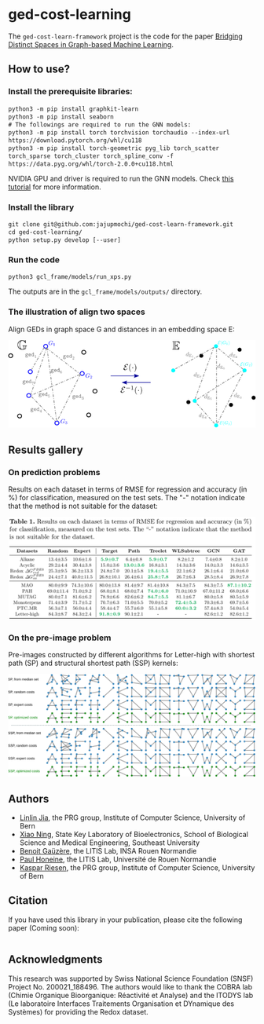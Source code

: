 # ged-cost-learning

The `ged-cost-learn-framework` project is the code for the paper [Bridging Distinct Spaces in Graph-based Machine Learning](whatwhat?).

## How to use?

### Install the prerequisite libraries:

```
python3 -m pip install graphkit-learn
python3 -m pip install seaborn
# The followings are required to run the GNN models:
python3 -m pip install torch torchvision torchaudio --index-url https://download.pytorch.org/whl/cu118
python3 -m pip install torch-geometric pyg_lib torch_scatter torch_sparse torch_cluster torch_spline_conv -f https://data.pyg.org/whl/torch-2.0.0+cu118.html
```

NVIDIA GPU and driver is required to run the GNN models. 
Check [this tutorial](https://zhuanlan.zhihu.com/p/634250809) for more information.

### Install the library

```
git clone git@github.com:jajupmochi/ged-cost-learn-framework.git
cd ged-cost-learning/
python setup.py develop [--user]
```

### Run the code

```
python3 gcl_frame/models/run_xps.py
```

The outputs are in the `gcl_frame/models/outputs/` directory.

### The illustration of align two spaces

Align GEDs in graph space G and distances in an embedding space E:

![spaces-alignment](gcl_frame/figures/align_ged_n_embed_spaces.svg)

## Results gallery

### On prediction problems

Results on each dataset in terms of RMSE for regression and accuracy (in %) for classification, measured on the test sets. The "-" notation indicate that the method is not suitable for the dataset:

![prediction-results](gcl_frame/figures/gecl-pred-results.png)

### On the pre-image problem

Pre-images constructed by different algorithms for Letter-high with shortest path (SP) and structural shortest path (SSP) kernels:

![pre-images-of-letters-medians](gcl_frame/figures/median_graphs_letter-h.svg)

## Authors

* [Linlin Jia](https://jajupmochi.github.io/), the PRG group, Institute of Computer Science, University of Bern
* [Xiao Ning](https://xiao-nx.github.io/), State Key Laboratory of Bioelectronics, School of Biological Science and Medical Engineering, Southeast University
* [Benoit Gaüzère](https://bgauzere.github.io/), the LITIS Lab, INSA Rouen Normandie
* [Paul Honeine](https://honeine.fr/wp/), the LITIS Lab, Université de Rouen Normandie
* [Kaspar Riesen](https://prg.inf.unibe.ch/index.php/people/kaspar-riesen/), the PRG group, Institute of Computer Science, University of Bern

## Citation

If you have used this library in your publication, please cite the following paper (Coming soon):

```

```

## Acknowledgments

This research was supported by Swiss National Science Foundation (SNSF) Project No. 200021_188496. The authors would like to thank the COBRA lab (Chimie Organique Bioorganique: Réactivité et Analyse) and the ITODYS lab (Le laboratoire Interfaces Traitements Organisation et
DYnamique des Systèmes) for providing the Redox dataset.
